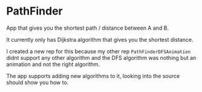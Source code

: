 # PathFinder

App that gives you the shortest path / distance between A and B.

It currently only has Dijkstra algorithm that gives you the shortest distance.

I created a new rep for this because my other rep ```PathFinderDFSAnimation``` didnt support any other algorithm and the DFS algorithm was nothing but an animation and not the right algorithm.

The app supports adding new algorithms to it, looking into the source should show you how to.

